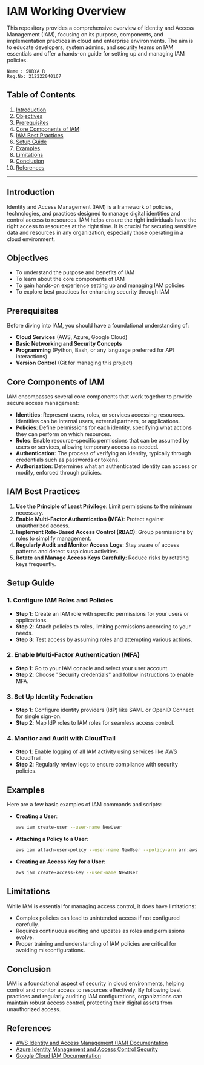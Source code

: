 # IAM Working Overview

This repository provides a comprehensive overview of Identity and Access Management (IAM), focusing on its purpose, components, and implementation practices in cloud and enterprise environments. The aim is to educate developers, system admins, and security teams on IAM essentials and offer a hands-on guide for setting up and managing IAM policies.

```
Name : SURYA R
Reg.No: 212222040167
```

## Table of Contents
1. [Introduction](#introduction)
2. [Objectives](#objectives)
3. [Prerequisites](#prerequisites)
4. [Core Components of IAM](#core-components-of-iam)
5. [IAM Best Practices](#iam-best-practices)
6. [Setup Guide](#setup-guide)
7. [Examples](#examples)
8. [Limitations](#limitations)
9. [Conclusion](#conclusion)
10. [References](#references)

---

## Introduction

Identity and Access Management (IAM) is a framework of policies, technologies, and practices designed to manage digital identities and control access to resources. IAM helps ensure the right individuals have the right access to resources at the right time. It is crucial for securing sensitive data and resources in any organization, especially those operating in a cloud environment.

## Objectives

- To understand the purpose and benefits of IAM
- To learn about the core components of IAM
- To gain hands-on experience setting up and managing IAM policies
- To explore best practices for enhancing security through IAM

## Prerequisites

Before diving into IAM, you should have a foundational understanding of:
- **Cloud Services** (AWS, Azure, Google Cloud)
- **Basic Networking and Security Concepts**
- **Programming** (Python, Bash, or any language preferred for API interactions)
- **Version Control** (Git for managing this project)

## Core Components of IAM

IAM encompasses several core components that work together to provide secure access management:

- **Identities**: Represent users, roles, or services accessing resources. Identities can be internal users, external partners, or applications.
- **Policies**: Define permissions for each identity, specifying what actions they can perform on which resources.
- **Roles**: Enable resource-specific permissions that can be assumed by users or services, allowing temporary access as needed.
- **Authentication**: The process of verifying an identity, typically through credentials such as passwords or tokens.
- **Authorization**: Determines what an authenticated identity can access or modify, enforced through policies.

## IAM Best Practices

1. **Use the Principle of Least Privilege**: Limit permissions to the minimum necessary.
2. **Enable Multi-Factor Authentication (MFA)**: Protect against unauthorized access.
3. **Implement Role-Based Access Control (RBAC)**: Group permissions by roles to simplify management.
4. **Regularly Audit and Monitor Access Logs**: Stay aware of access patterns and detect suspicious activities.
5. **Rotate and Manage Access Keys Carefully**: Reduce risks by rotating keys frequently.

## Setup Guide

### 1. Configure IAM Roles and Policies
- **Step 1**: Create an IAM role with specific permissions for your users or applications.
- **Step 2**: Attach policies to roles, limiting permissions according to your needs.
- **Step 3**: Test access by assuming roles and attempting various actions.

### 2. Enable Multi-Factor Authentication (MFA)
- **Step 1**: Go to your IAM console and select your user account.
- **Step 2**: Choose "Security credentials" and follow instructions to enable MFA.

### 3. Set Up Identity Federation
- **Step 1**: Configure identity providers (IdP) like SAML or OpenID Connect for single sign-on.
- **Step 2**: Map IdP roles to IAM roles for seamless access control.

### 4. Monitor and Audit with CloudTrail
- **Step 1**: Enable logging of all IAM activity using services like AWS CloudTrail.
- **Step 2**: Regularly review logs to ensure compliance with security policies.

## Examples

Here are a few basic examples of IAM commands and scripts:

- **Creating a User**:
    ```bash
    aws iam create-user --user-name NewUser
    ```

- **Attaching a Policy to a User**:
    ```bash
    aws iam attach-user-policy --user-name NewUser --policy-arn arn:aws:iam::aws:policy/ReadOnlyAccess
    ```

- **Creating an Access Key for a User**:
    ```bash
    aws iam create-access-key --user-name NewUser
    ```

## Limitations

While IAM is essential for managing access control, it does have limitations:

- Complex policies can lead to unintended access if not configured carefully.
- Requires continuous auditing and updates as roles and permissions evolve.
- Proper training and understanding of IAM policies are critical for avoiding misconfigurations.

## Conclusion

IAM is a foundational aspect of security in cloud environments, helping control and monitor access to resources effectively. By following best practices and regularly auditing IAM configurations, organizations can maintain robust access control, protecting their digital assets from unauthorized access.

## References

- [AWS Identity and Access Management (IAM) Documentation](https://docs.aws.amazon.com/iam/)
- [Azure Identity Management and Access Control Security](https://docs.microsoft.com/en-us/azure/active-directory/fundamentals/)
- [Google Cloud IAM Documentation](https://cloud.google.com/iam/docs)

